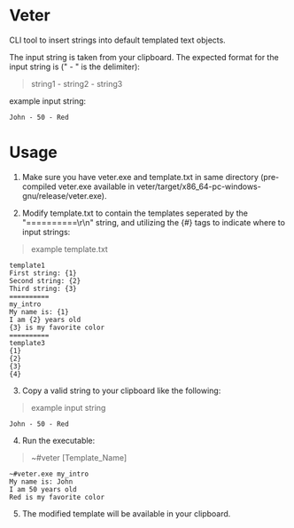 # Veter
CLI tool to insert strings into default templated text objects. 

The input string is taken from your clipboard. The expected format for the input string is (" - " is the delimiter):
>string1 - string2 - string3 

example input string:
```
John - 50 - Red
```

# Usage

1) Make sure you have veter.exe and template.txt in same directory (pre-compiled veter.exe available in veter/target/x86_64-pc-windows-gnu/release/veter.exe).
    
2) Modify template.txt to contain the templates seperated by the "==========\r\n" string, and utilizing the {#} tags to indicate where to input strings:

>example template.txt

```
template1
First string: {1}
Second string: {2}
Third string: {3}
==========
my_intro
My name is: {1}
I am {2} years old
{3} is my favorite color
==========
template3
{1}
{2}
{3}
{4}
```
3) Copy a valid string to your clipboard like the following:
>example input string
```
John - 50 - Red
```

4) Run the executable:
>~#veter [Template_Name]

```
~#veter.exe my_intro
My name is: John
I am 50 years old
Red is my favorite color
```

5) The modified template will be available in your clipboard.
